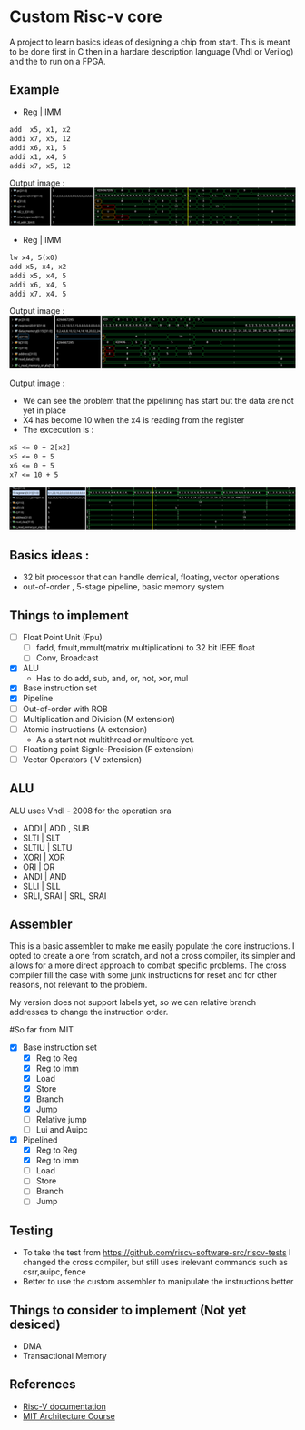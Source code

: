 # Custom Risc-v core 

A project to learn basics ideas of designing a chip from start. 
This is meant to be done first in C then in a hardare description language
(Vhdl or Verilog) and the to run on a FPGA.

## Example 
- Reg | IMM
```
add  x5, x1, x2
addi x7, x5, 12
addi x6, x1, 5
addi x1, x4, 5
addi x7, x5, 12
```

Output image : 
![ALU_reg_imm](run_alu_reg_imm.png "run_alu_reg_imm")



- Reg | IMM
```
lw x4, 5(x0)
add x5, x4, x2
addi x5, x4, 5
addi x6, x4, 5
addi x7, x4, 5
```

Output image : 
![ALU_reg_imm](run_load_imm.png "run_alu_reg_imm")

Output image :
- We can see the problem that the pipelining has start but the data are not yet in place
- X4 has become 10 when the x4 is reading from the register
- The excecution is : 
```
x5 <= 0 + 2[x2] 
x5 <= 0 + 5
x6 <= 0 + 5
x7 <= 10 + 5
```
![ALU_reg_imm](run_load_imm_closer.png "run_alu_reg_imm")

## Basics ideas : 
- 32 bit processor that can handle demical, floating, vector operations
- out-of-order , 5-stage pipeline, basic memory system 

## Things to implement
- [ ] Float Point Unit (Fpu) 
  - [ ] fadd, fmult,mmult(matrix multiplication) to 32 bit IEEE float
  - [ ] Conv, Broadcast
- [x] ALU 
  - Has to do add, sub, and, or, not, xor, mul
- [x] Base instruction set
- [x] Pipeline
- [ ] Out-of-order with ROB
- [ ] Multiplication and Division (M extension)
- [ ] Atomic instructions (A extension)
  - As a start not multithread or multicore yet.
- [ ] Floationg point Signle-Precision (F extension)
- [ ] Vector Operators ( V extension) 

## ALU  
ALU uses Vhdl - 2008 for the operation sra
- ADDI | ADD , SUB
- SLTI | SLT
- SLTIU | SLTU
- XORI | XOR
- ORI | OR
- ANDI | AND
- SLLI | SLL
- SRLI, SRAI | SRL, SRAI

## __Assembler__
This is a basic assembler to make me easily populate the core instructions. I opted to create 
a one from scratch, and not a cross compiler, its simpler and allows for a more direct approach
to combat specific problems. The cross compiler fill the case with some junk instructions for reset
and for other reasons, not relevant to the problem. 

My version does not support labels yet, so we can relative branch addresses to change the instruction 
order.

#So far from MIT
- [X] Base instruction set
  - [x] Reg to Reg
  - [x] Reg to Imm
  - [x] Load 
  - [x] Store
  - [x] Branch
  - [x] Jump
  - [ ] Relative jump
  - [ ] Lui and Auipc
- [X] Pipelined
  - [x] Reg to Reg
  - [x] Reg to Imm
  - [ ] Load 
  - [ ] Store
  - [ ] Branch
  - [ ] Jump

## Testing  
- To take the test from https://github.com/riscv-software-src/riscv-tests I changed the cross compiler, but still uses irelevant commands such as csrr,auipc, fence
- Better to use the custom assembler to manipulate the instructions better


## Things to consider to implement (Not yet desiced) 
- DMA
- Transactional Memory

## References
- [Risc-V documentation](https://riscv.org/wp-content/uploads/2017/05/riscv-spec-v2.2.pdf)
- [MIT Architecture Course](https://ocw.mit.edu/courses/6-004-computation-structures-spring-2017/pages/c13/c13s1/#30)
